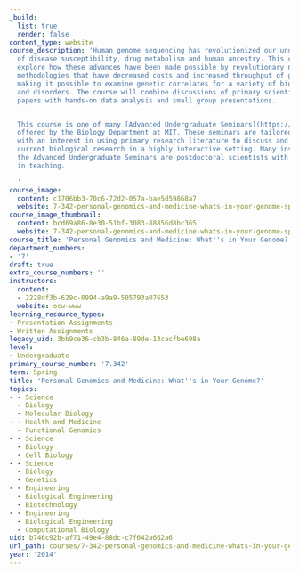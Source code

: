 ```yaml
---
_build:
  list: true
  render: false
content_type: website
course_description: 'Human genome sequencing has revolutionized our understanding
  of disease susceptibility, drug metabolism and human ancestry. This course will
  explore how these advances have been made possible by revolutionary new sequencing
  methodologies that have decreased costs and increased throughput of genome analysis,
  making it possible to examine genetic correlates for a variety of biological processes
  and disorders. The course will combine discussions of primary scientific research
  papers with hands-on data analysis and small group presentations.


  This course is one of many [Advanced Undergraduate Seminars](https://biology.mit.edu/undergraduate/course_listings/advanced_undergraduate_seminars)
  offered by the Biology Department at MIT. These seminars are tailored for students
  with an interest in using primary research literature to discuss and learn about
  current biological research in a highly interactive setting. Many instructors of
  the Advanced Undergraduate Seminars are postdoctoral scientists with a strong interest
  in teaching.

  '
course_image:
  content: c1706bb3-70c6-72d2-057a-bae5d59868a7
  website: 7-342-personal-genomics-and-medicine-whats-in-your-genome-spring-2014
course_image_thumbnail:
  content: bcd69a86-8e30-51bf-3083-88856d8bc365
  website: 7-342-personal-genomics-and-medicine-whats-in-your-genome-spring-2014
course_title: 'Personal Genomics and Medicine: What''s in Your Genome?'
department_numbers:
- '7'
draft: true
extra_course_numbers: ''
instructors:
  content:
  - 2228df3b-629c-0994-a9a9-505793a07653
  website: ocw-www
learning_resource_types:
- Presentation Assignments
- Written Assignments
legacy_uid: 3bb9ce36-cb3b-846a-89de-13cacfbe698a
level:
- Undergraduate
primary_course_number: '7.342'
term: Spring
title: 'Personal Genomics and Medicine: What''s in Your Genome?'
topics:
- - Science
  - Biology
  - Molecular Biology
- - Health and Medicine
  - Functional Genomics
- - Science
  - Biology
  - Cell Biology
- - Science
  - Biology
  - Genetics
- - Engineering
  - Biological Engineering
  - Biotechnology
- - Engineering
  - Biological Engineering
  - Computational Biology
uid: b746c92b-af71-49e4-88dc-c7f642a662a6
url_path: courses/7-342-personal-genomics-and-medicine-whats-in-your-genome-spring-2014
year: '2014'
---
```

